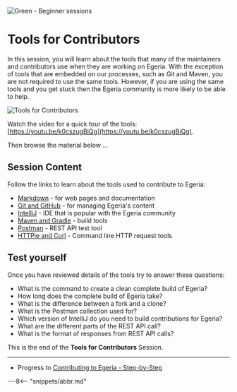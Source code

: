 <!-- SPDX-License-Identifier: CC-BY-4.0 -->
<!-- Copyright Contributors to the ODPi Egeria project 2020. -->

![Green - Beginner sessions](egeria-dojo-session-coding-green-beginner-session.png)

# Tools for Contributors

In this session, you will learn about the tools that many of the maintainers and contributors
use when they are working on Egeria.
With the exception of tools that are embedded on our processes, such as Git and Maven,
you are not required to use the same tools.
However, if you are using the same tools and you get stuck
then the Egeria community is more likely to be able to help.

![Tools for Contributors](egeria-dojo-day-2-2-tools-for-contributors.png)

Watch the video for a quick tour of the tools: [https://youtu.be/k0cszugBiQg](https://youtu.be/k0cszugBiQg).

Then browse the material below ...

## Session Content

Follow the links to learn about the tools used to contribute to Egeria:

* [Markdown](./guides/contributor/markdown) - for web pages and documentation
* [Git and GitHub](./education/tutorials/git-and-github-tutorial/overview) - for managing Egeria's content
* [IntelliJ](./education/tutorials/intellij-tutorial/overview) - IDE that is popular with the Egeria community
* [Maven and Gradle](./education/tutorials/building-egeria-tutorial/overview) - build tools
* [Postman](./education/tutorials/postman-tutorial/overview) - REST API test tool
* [HTTPie and Curl](./guides/contributor/runtime/#httpie-curl) - Command line HTTP request tools

## Test yourself

Once you have reviewed details of the tools try to answer these questions:

* What is the command to create a clean complete build of Egeria?
* How long does the complete build of Egeria take?
* What is the difference between a fork and a clone?
* What is the Postman collection used for?
* Which version of IntelliJ do you need to build contributions for Egeria?
* What are the different parts of the REST API call?
* What is the format of responses from REST API calls?

This is the end of the **Tools for Contributors** Session.

----
* Progress to [Contributing to Egeria - Step-by-Step](egeria-dojo-day-2-3-contribution-to-egeria.md)


---8<-- "snippets/abbr.md"
